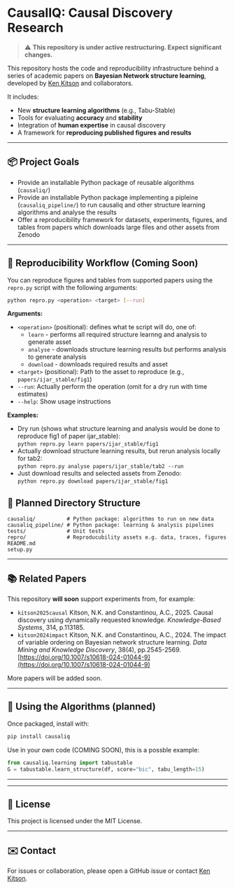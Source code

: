 # CausalIQ: Causal Discovery Research

> ⚠️ **This repository is under active restructuring. Expect significant changes.**

This repository hosts the code and reproducibility infrastructure behind a series of academic papers on **Bayesian Network structure learning**, developed by [Ken Kitson](https://github.com/KenKitson) and collaborators.

It includes:
- New **structure learning algorithms** (e.g., Tabu-Stable)
- Tools for evaluating **accuracy** and **stability**
- Integration of **human expertise** in causal discovery
- A framework for **reproducing published figures and results**

---
    
## 📦 Project Goals

- Provide an installable Python package of reusable algorithms (`causaliq/`)
- Provide an installable Python package implementing a pipleine (`causaliq_pipeline/`) to run causaliq and other structure learning algorithms and analyse the results
- Offer a reproducibility framework for datasets, experiments, figures, and tables from papers which downloads large files and other assets from Zenodo

---

## 🔁 Reproducibility Workflow (Coming Soon)

You can reproduce figures and tables from supported papers using the `repro.py` script with the following arguments:

```bash
python repro.py <operation> <target> [--run]
```

**Arguments:**

- `<operation>` (positional): defines what te script will do, one of:
  - `learn` - performs all required structure learnng and analysis to generate asset
  - `analyse` - downloads structure learning results but performs analysis to generate analysis
  - `download` - downloads required results and asset
- `<target>` (positional): Path to the asset to reproduce (e.g., `papers/ijar_stable/fig1`)
- `--run`: Actually perform the operation (omit for a dry run with time estimates)
- `--help`: Show usage instructions

**Examples:**

- Dry run (shows what structure learning and analysis would be done to reproduce fig1 of paper ijar_stable):  
  `python repro.py learn papers/ijar_stable/fig1`
- Actually download structure learning results, but rerun analysis locally for tab2:  
  `python repro.py analyse papers/ijar_stable/tab2 --run`
- Just download results and selected assets from Zenodo:  
  `python repro.py download papers/ijar_stable/fig1`

## 📁 Planned Directory Structure

```
causaliq/          # Python package: algorithms to run on new data
causaliq_pipeline/ # Python package: learning & analysis pipelines
tests/             # Unit tests
repro/             # Reproducubility assets e.g. data, traces, figures
README.md
setup.py
```

---

## 📚 Related Papers

This repository **will soon** support experiments from, for example:

- `kitson2025causal` Kitson, N.K. and Constantinou, A.C., 2025. Causal discovery using dynamically requested knowledge. _Knowledge-Based Systems_, 314, p.113185.
- `kitson2024impact` Kitson, N.K. and Constantinou, A.C., 2024. The impact of variable ordering on Bayesian network structure learning. _Data Mining and Knowledge Discovery_, 38(4), pp.2545-2569. [https://doi.org/10.1007/s10618-024-01044-9](https://doi.org/10.1007/s10618-024-01044-9)


More papers will be added soon.

---


## 🔧 Using the Algorithms (planned)

Once packaged, install with:

```bash
pip install causaliq
```

Use in your own code (COMING SOON), this is a possble example:

```python
from causaliq.learning import tabustable
G = tabustable.learn_structure(df, score="bic", tabu_length=15)
```

---


---

## 📜 License

This project is licensed under the MIT License.

---

## ✉️ Contact

For issues or collaboration, please open a GitHub issue or contact [Ken Kitson](https://github.com/KenKitson).
